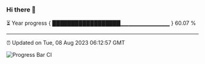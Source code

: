 ### Hi there 👋

⏳ Year progress { ██████████████████▁▁▁▁▁▁▁▁▁▁▁▁ } 60.07 %

---

⏰ Updated on Tue, 08 Aug 2023 06:12:57 GMT

![Progress Bar CI](https://github.com/liununu/liununu/workflows/Progress%20Bar%20CI/badge.svg)
